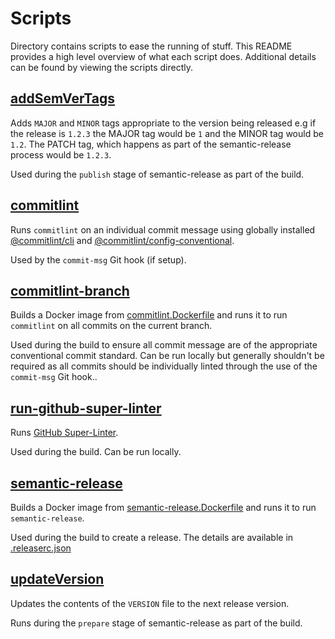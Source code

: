 # Scripts

Directory contains scripts to ease the running of stuff. This README provides a
high level overview of what each script does. Additional details can be found
by viewing the scripts directly.

## [addSemVerTags](addSemVerTags)

Adds `MAJOR` and `MINOR` tags appropriate to the version being released e.g if
the release is `1.2.3` the MAJOR tag would be `1` and the MINOR tag would be
`1.2`. The PATCH tag, which happens as part of the semantic-release process
would be `1.2.3`.

Used during the `publish` stage of semantic-release as part of the build.

## [commitlint](commitlint)

Runs `commitlint` on an individual commit message using globally installed
[@commitlint/cli](https://www.npmjs.com/package/@commitlint/cli) and
[@commitlint/config-conventional](https://www.npmjs.com/package/@commitlint/config-conventional).

Used by the `commit-msg` Git hook (if setup).

## [commitlint-branch](commitlint-branch)

Builds a Docker image from [commitlint.Dockerfile](../commitlint.Dockerfile)
and runs it to run `commitlint` on all commits on the current branch.

Used during the build to ensure all commit message are of the appropriate
conventional commit standard.
Can be run locally but generally shouldn't be required as all commits should be
individually linted through the use of the `commit-msg` Git hook..

## [run-github-super-linter](run-github-super-linter)

Runs [GitHub Super-Linter](https://github.com/github/super-linter/blob/master/docs/run-linter-locally.md).

Used during the build. Can be run locally.

## [semantic-release](semantic-release)

Builds a Docker image from
[semantic-release.Dockerfile](../semantic-release.Dockerfile)
and runs it to run `semantic-release`.

Used during the build to create a release. The details are available in
[.releaserc.json](../.releaserc.json)

## [updateVersion](updateVersion)

Updates the contents of the `VERSION` file to the next release version.

Runs during the `prepare` stage of semantic-release as part of the build.
